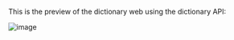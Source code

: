 This is the preview of the dictionary web using the dictionary API:

![image](https://github.com/LouieRPAdeveloper/Dictionary/assets/89265755/7c999c15-e9ef-4c92-8b0a-073a86c84437)
